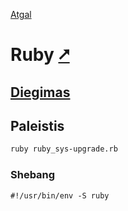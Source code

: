 [Atgal](./readme.md)

# Ruby [&#x2B67;](https://www.ruby-lang.org/)

## [Diegimas](../install/ruby_readme.md)

## Paleistis

```bash
ruby ruby_sys-upgrade.rb
```

### Shebang

```shebang
#!/usr/bin/env -S ruby
```
